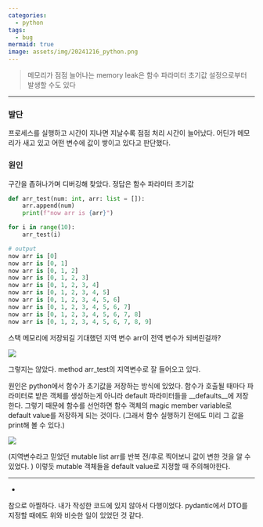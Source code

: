 ```yaml
---
categories:
  - python
tags:
  - bug
mermaid: true
image: assets/img/20241216_python.png
---
```

> 메모리가 점점 늘어나는 memory leak은 함수 파라미터 초기값 설정으로부터 발생할 수도 있다
---

### 발단
프로세스를 실행하고 시간이 지나면 지날수록 점점 처리 시간이 늘어났다.
어딘가 메모리가 새고 있고 어떤 변수에 값이 쌓이고 있다고 판단했다.

### 원인
구간을 좁혀나가며 디버깅해 찾았다.
정답은 함수 파라미터 초기값

```python
def arr_test(num: int, arr: list = []):
	arr.append(num)
	print(f"now arr is {arr}")

for i in range(10):
	arr_test(i)

# output
now arr is [0] 
now arr is [0, 1] 
now arr is [0, 1, 2] 
now arr is [0, 1, 2, 3] 
now arr is [0, 1, 2, 3, 4] 
now arr is [0, 1, 2, 3, 4, 5] 
now arr is [0, 1, 2, 3, 4, 5, 6] 
now arr is [0, 1, 2, 3, 4, 5, 6, 7] 
now arr is [0, 1, 2, 3, 4, 5, 6, 7, 8] 
now arr is [0, 1, 2, 3, 4, 5, 6, 7, 8, 9]
```

스택 메모리에 저장되길 기대했던 지역 변수 arr이 전역 변수가 되버린걸까?

![](https://i.imgur.com/tmYme8W.png)

그렇지는 않았다. method arr_test의 지역변수로 잘 들어오고 있다.


원인은 python에서 함수가 초기값을 저장하는 방식에 있었다.
함수가 호출될 때마다 파라미터로 받은 객체를 생성하는게 아니라 default 파라미터들을 \_\_defaults\_\_에 저장한다. 그렇기 때문에 함수를 선언하면 함수 객체의 magic member variable로 default value를 저장하게 되는 것이다. (그래서 함수 실행하기 전에도 미리 그 값을 print해 볼 수 있다.)

![](https://i.imgur.com/s91E5ca.png)

(지역변수라고 믿었던 mutable list arr를 반복 전/후로 찍어보니 값이 변한 것을 알 수 있었다. )
이렇듯 mutable 객체들을 default value로 지정할 때 주의해야한다.

---
+
참으로 아찔하다. 내가 작성한 코드에 있지 않아서 다행이었다.
pydantic에서 DTO를 지정할 때에도 위와 비슷한 일이 있었던 것 같다.
